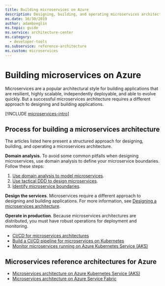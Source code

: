 ```yaml
---
title: Building microservices on Azure
description: Designing, building, and operating microservices architectures on Azure
ms.date: 10/30/2019
author: adamboeglin
ms.topic: guide
ms.service: architecture-center
ms.category:
  - developer-tools
ms.subservice: reference-architecture
ms.custom: microservices
---
```


# Building microservices on Azure

Microservices are a popular architectural style for building applications that are resilient, highly scalable, independently deployable, and able to evolve quickly. But a successful microservices architecture requires a different approach to designing and building applications.

[!INCLUDE [microservices-intro](../includes/microservices-intro.md)]

## Process for building a microservices architecture

The articles listed here present a structured approach for designing, building, and operating a microservices architecture.

**Domain analysis.** To avoid some common pitfalls when designing microservices, use domain analysis to define your microservice boundaries. Follow these steps:

1. [Use domain analysis to model microservices](./model/domain-analysis.md).
1. [Use tactical DDD to design microservices](./model/tactical-ddd.md).
1. [Identify microservice boundaries](./model/microservice-boundaries.md).

**Design the services**. Microservices require a different approach to designing and building applications. For more information, see [Designing a microservices architecture](./design/index.md).

**Operate in production**. Because microservices architectures are distributed, you must have robust operations for deployment and monitoring.

- [CI/CD for microservices architectures](./ci-cd.md)
- [Build a CI/CD pipeline for microservices on Kubernetes](./ci-cd-kubernetes.md)
- [Monitor microservices running on Azure Kubernetes Service (AKS)](./logging-monitoring.md)

## Microservices reference architectures for Azure

- [Microservices architecture on Azure Kubernetes Service (AKS)](/azure/architecture/reference-architectures/microservices/aks)
- [Microservices architecture on Azure Service Fabric](/azure/architecture/reference-architectures/microservices/service-fabric)